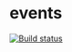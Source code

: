 # events
[![Build status](https://ci.appveyor.com/api/projects/status/7e1l46p3ke9ljryx?svg=true)](https://ci.appveyor.com/project/Tigerminde/events)
